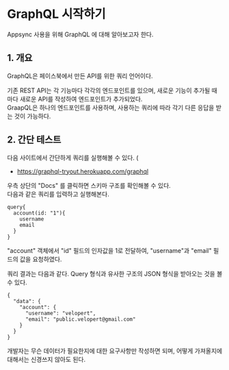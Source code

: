 # GraphQL 시작하기
Appsync 사용을 위해 GraphQL 에 대해 알아보고자 한다.  

## 1. 개요
GraphQL은 페이스북에서 만든 API를 위한 쿼리 언어이다.  
  
기존 REST API는 각 기능마다 각각의 엔드포인트를 있으며, 새로운 기능이 추가될 때 마다 새로운 API를 작성하여 엔드포인트가 추가되었다.  
GraapQL은 하나의 엔드포인트를 사용하며, 사용하는 쿼리에 따라 각기 다른 응답을 받는 것이 가능하다.  

## 2. 간단 테스트
다음 사이트에서 간단하게 쿼리를 실행해볼 수 있다. (
* https://graphql-tryout.herokuapp.com/graphql
  
우측 상단의 "Docs" 를 클릭하면 스키마 구조를 확인해볼 수 있다.  
다음과 같은 쿼리를 입력하고 실행해본다.  
````
query{
  account(id: "1"){
    username
    email
  }
}
````
"account" 객체에서 "id" 필드의 인자값을 1로 전달하여, "username"과 "email" 필드의 값을 요청하였다.  
  
쿼리 결과는 다음과 같다. Query 형식과 유사한 구조의 JSON 형식을 받아오는 것을 볼 수 있다.
````
{
  "data": {
    "account": {
      "username": "velopert",
      "email": "public.velopert@gmail.com"
    }
  }
}
````
  
개발자는 무슨 데이터가 필요한지에 대한 요구사항만 작성하면 되며, 어떻게 가져올지에 대해서는 신경쓰지 않아도 된다. 

